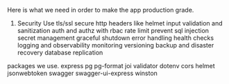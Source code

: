 Here is what we need in order to make the app production grade.

1. Security
   Use tls/ssl
   secure http headers like helmet
   input validation and sanitization
   auth and authz with rbac
   rate limit
   prevent sql injection
   secret management
   graceful shutdown
   error handling
   health checks
   logging and observability
   monitoring
   versioning
   backup and disaster recovery
   database replication

packages we use.
express
pg
pg-format
joi
validator
dotenv
cors
helmet
jsonwebtoken
swagger
swagger-ui-express
winston
